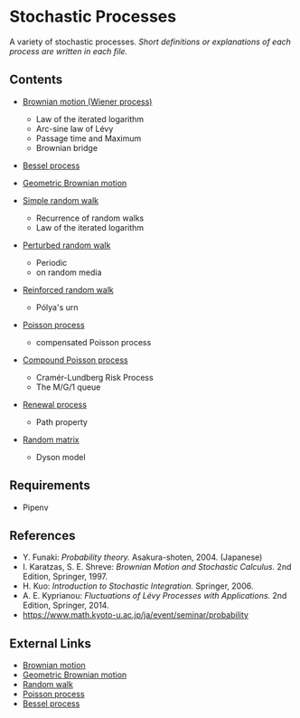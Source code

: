 # Stochastic Processes
A variety of stochastic processes.
*Short definitions or explanations of each process are written in each file.*

## Contents
- [Brownian motion (Wiener process)](./processes/brownian-motion.ipynb)
  - Law of the iterated logarithm
  - Arc-sine law of Lévy
  - Passage time and Maximum
  - Brownian bridge
  
- [Bessel process](./processes/bessel-process.ipynb)

- [Geometric Brownian motion](./processes/geometric-brownian-motion.ipynb)

- [Simple random walk](./processes/simple-random-walk.ipynb)
  - Recurrence of random walks
  - Law of the iterated logarithm

- [Perturbed random walk](./processes/perturbed-random-walk.ipynb)
  - Periodic
  - on random media

- [Reinforced random walk](./processes/reinforced-random-walk.ipynb)
  - Pólya's urn

- [Poisson process](./processes/poisson-process.ipynb)
  - compensated Poisson process

- [Compound Poisson process](./processes/compound-poisson-process.ipynb)
  - Cramér-Lundberg Risk Process
  - The M/G/1 queue

- [Renewal process](./processes/renewal-process.ipynb)
  - Path property

- [Random matrix](./processes/random-matrix.ipynb)
  - Dyson model

## Requirements
- Pipenv

## References
- Y. Funaki: *Probability theory.* Asakura-shoten, 2004. (Japanese)
- I. Karatzas, S. E. Shreve: *Brownian Motion and Stochastic Calculus.* 2nd Edition, Springer, 1997. 
- H. Kuo: *Introduction to Stochastic Integration.* Springer, 2006.
- A. E. Kyprianou: *Fluctuations of Lévy Processes with Applications.* 2nd Edition, Springer, 2014.
- https://www.math.kyoto-u.ac.jp/ja/event/seminar/probability

## External Links
- [Brownian motion](https://en.wikipedia.org/wiki/Brownian_motion)
- [Geometric Brownian motion](https://en.wikipedia.org/wiki/Geometric_Brownian_motion)
- [Random walk](https://en.wikipedia.org/wiki/Random_walk)
- [Poisson process](https://en.wikipedia.org/wiki/Poisson_point_process)
- [Bessel process](https://en.wikipedia.org/wiki/Bessel_process)
